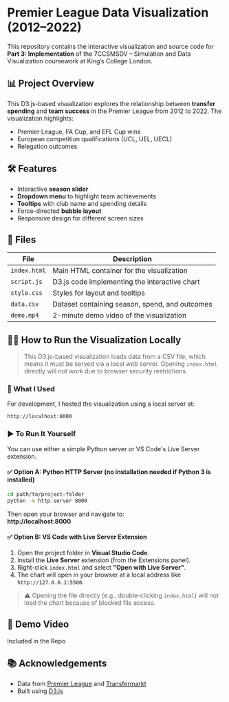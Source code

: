 
# Premier League Data Visualization (2012–2022)

This repository contains the interactive visualization and source code for **Part 3: Implementation** of the 7CCSMSDV – Simulation and Data Visualization coursework at King’s College London.

## 📊 Project Overview

This D3.js-based visualization explores the relationship between **transfer spending** and **team success** in the Premier League from 2012 to 2022. The visualization highlights:

- Premier League, FA Cup, and EFL Cup wins
- European competition qualifications (UCL, UEL, UECL)
- Relegation outcomes

## 🛠 Features

- Interactive **season slider**
- **Dropdown menu** to highlight team achievements
- **Tooltips** with club name and spending details
- Force-directed **bubble layout**
- Responsive design for different screen sizes

## 📁 Files

| File          | Description                                 |
|---------------|---------------------------------------------|
| `index.html`  | Main HTML container for the visualization   |
| `script.js`   | D3.js code implementing the interactive chart|
| `style.css`   | Styles for layout and tooltips              |
| `data.csv`    | Dataset containing season, spend, and outcomes |
| `demo.mp4`    | 2-minute demo video of the visualization |


## 🧑‍💻 How to Run the Visualization Locally

> This D3.js-based visualization loads data from a CSV file, which means it must be served via a local web server. Opening `index.html` directly will not work due to browser security restrictions.

### 🔧 What I Used
For development, I hosted the visualization using a local server at:

```
http://localhost:8000
```

### ▶️ To Run It Yourself

You can use either a simple Python server or VS Code's Live Server extension.

#### ✅ Option A: Python HTTP Server (no installation needed if Python 3 is installed)
```bash
cd path/to/project-folder
python -m http.server 8000
```
Then open your browser and navigate to:  
**http://localhost:8000**

#### ✅ Option B: VS Code with Live Server Extension
1. Open the project folder in **Visual Studio Code**.
2. Install the **Live Server** extension (from the Extensions panel).
3. Right-click `index.html` and select **"Open with Live Server"**.
4. The chart will open in your browser at a local address like `http://127.0.0.1:5500`.

> ⚠️ Opening the file directly (e.g., double-clicking `index.html`) will not load the chart because of blocked file access.

## 🎥 Demo Video

Included in the Repo

## 📚 Acknowledgements

- Data from [Premier League](https://www.premierleague.com) and [Transfermarkt](https://www.transfermarkt.com)
- Built using [D3.js](https://d3js.org)
